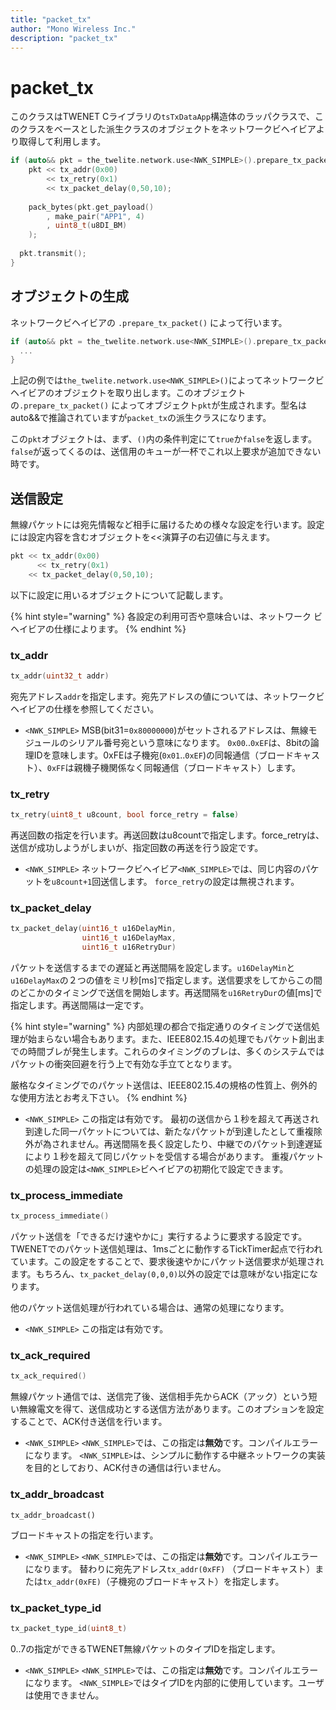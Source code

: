 ```yaml
---
title: "packet_tx"
author: "Mono Wireless Inc."
description: "packet_tx"
---
```


# packet\_tx

このクラスはTWENET Cライブラリの`tsTxDataApp`構造体のラッパクラスで、このクラスをベースとした派生クラスのオブジェクトをネットワークビヘイビアより取得して利用します。

```cpp
if (auto&& pkt = the_twelite.network.use<NWK_SIMPLE>().prepare_tx_packet()) {
	pkt << tx_addr(0x00)
		<< tx_retry(0x1)
		<< tx_packet_delay(0,50,10);
		
	pack_bytes(pkt.get_payload()
		, make_pair("APP1", 4)
		, uint8_t(u8DI_BM)
	);
  
  pkt.transmit();
}
```



## オブジェクトの生成

ネットワークビヘイビアの `.prepare_tx_packet()` によって行います。

```cpp
if (auto&& pkt = the_twelite.network.use<NWK_SIMPLE>().prepare_tx_packet()) {
  ...
}
```

上記の例では`the_twelite.network.use<NWK_SIMPLE>()`によってネットワークビヘイビアのオブジェクトを取り出します。このオブジェクトの`.prepare_tx_packet()` によってオブジェクト`pkt`が生成されます。型名はauto&&で推論されていますが`packet_tx`の派生クラスになります。

この`pkt`オブジェクトは、まず、`()`内の条件判定にて`true`か`false`を返します。`false`が返ってくるのは、送信用のキューが一杯でこれ以上要求が追加できない時です。



## 送信設定

無線パケットには宛先情報など相手に届けるための様々な設定を行います。設定には設定内容を含むオブジェクトを<<演算子の右辺値に与えます。

```cpp
pkt << tx_addr(0x00)
	  << tx_retry(0x1)
  	<< tx_packet_delay(0,50,10);
```



以下に設定に用いるオブジェクトについて記載します。

{% hint style="warning" %}
各設定の利用可否や意味合いは、ネットワーク ビヘイビアの仕様によります。
{% endhint %}

### tx\_addr

```cpp
tx_addr(uint32_t addr)
```

宛先アドレス`addr`を指定します。宛先アドレスの値については、ネットワークビヘイビアの仕様を参照してください。

* `<NWK_SIMPLE>`
  MSB(bit31=`0x80000000`)がセットされるアドレスは、無線モジュールのシリアル番号宛という意味になります。
  `0x00`..`0xEF`は、8bitの論理IDを意味します。0xFEは子機宛(`0x01`..`0xEF`)の同報通信（ブロードキャスト）、`0xFF`は親機子機関係なく同報通信（ブロードキャスト）します。



### tx\_retry

```cpp
tx_retry(uint8_t u8count, bool force_retry = false)
```

再送回数の指定を行います。再送回数はu8countで指定します。force\_retryは、送信が成功しようがしまいが、指定回数の再送を行う設定です。

* `<NWK_SIMPLE>`
  ネットワークビヘイビア`<NWK_SIMPLE>`では、同じ内容のパケットを`u8count+1`回送信します。
  `force_retry`の設定は無視されます。


### tx\_packet\_delay

```cpp
tx_packet_delay(uint16_t u16DelayMin,
                uint16_t u16DelayMax,
                uint16_t u16RetryDur)
```

パケットを送信するまでの遅延と再送間隔を設定します。`u16DelayMin`と`u16DelayMax`の２つの値をミリ秒\[ms]で指定します。送信要求をしてからこの間のどこかのタイミングで送信を開始します。再送間隔を`u16RetryDur`の値\[ms]で指定します。再送間隔は一定です。

{% hint style="warning" %}
内部処理の都合で指定通りのタイミングで送信処理が始まらない場合もあります。また、IEEE802.15.4の処理でもパケット創出までの時間ブレが発生します。これらのタイミングのブレは、多くのシステムではパケットの衝突回避を行う上で有効な手立てとなります。

厳格なタイミングでのパケット送信は、IEEE802.15.4の規格の性質上、例外的な使用方法とお考え下さい。
{% endhint %}

* `<NWK_SIMPLE>`
  この指定は有効です。
  最初の送信から１秒を超えて再送され到達した同一パケットについては、新たなパケットが到達したとして重複除外が為されません。再送間隔を長く設定したり、中継でのパケット到達遅延により１秒を超えて同じパケットを受信する場合があります。
  重複パケットの処理の設定は`<NWK_SIMPLE>`ビヘイビアの初期化で設定できます。



### tx\_process\_immediate

```cpp
tx_process_immediate()
```

パケット送信を「できるだけ速やかに」実行するように要求する設定です。TWENETでのパケット送信処理は、1msごとに動作するTickTimer起点で行われています。この設定をすることで、要求後速やかにパケット送信要求が処理されます。もちろん、`tx_packet_delay(0,0,0)`以外の設定では意味がない指定になります。

他のパケット送信処理が行われている場合は、通常の処理になります。

* `<NWK_SIMPLE>`
  この指定は有効です。



### tx\_ack\_required

```cpp
tx_ack_required()
```

無線パケット通信では、送信完了後、送信相手先からACK（アック）という短い無線電文を得て、送信成功とする送信方法があります。このオプションを設定することで、ACK付き送信を行います。

* `<NWK_SIMPLE>`
  `<NWK_SIMPLE>`では、この指定は**無効**です。コンパイルエラーになります。
  `<NWK_SIMPLE>`は、シンプルに動作する中継ネットワークの実装を目的としており、ACK付きの通信は行いません。



### tx\_addr\_broadcast

```
tx_addr_broadcast()
```

ブロードキャストの指定を行います。

* `<NWK_SIMPLE>`
  `<NWK_SIMPLE>`では、この指定は**無効**です。コンパイルエラーになります。
  替わりに宛先アドレス`tx_addr(0xFF)` （ブロードキャスト）または`tx_addr(0xFE)`（子機宛のブロードキャスト）を指定します。



### tx\_packet\_type\_id

```cpp
tx_packet_type_id(uint8_t)
```

0..7の指定ができるTWENET無線パケットのタイプIDを指定します。

* `<NWK_SIMPLE>`
  `<NWK_SIMPLE>`では、この指定は**無効**です。コンパイルエラーになります。
  `<NWK_SIMPLE>`ではタイプIDを内部的に使用しています。ユーザは使用できません。





